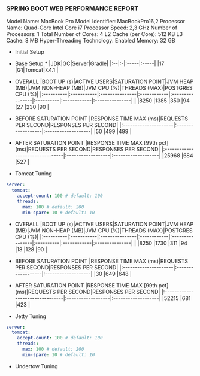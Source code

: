 ### SPRING BOOT WEB PERFORMANCE REPORT

Model Name:	MacBook Pro
Model Identifier: MacBookPro16,2
Processor Name:	Quad-Core Intel Core i7
Processor Speed: 2,3 GHz
Number of Processors: 1
Total Number of Cores: 4
L2 Cache (per Core): 512 KB
L3 Cache: 8 MB
Hyper-Threading Technology:	Enabled
Memory:	32 GB

* Initial Setup

* Base Setup *
|JDK|GC|Server|Gradle|
|:--|:-|:-----|:-----|
|17 |G1|Tomcat|7.4.1 |

* OVERALL
|BOOT UP (s)|ACTIVE USERS|SATURATION POINT|JVM HEAP (MB)|JVM NON-HEAP (MB)|JVM CPU (%)|THREADS (MAX)|POSTGRES CPU (%)|
|:----------|:-----------|:---------------|:------------|:----------------|:----------|:------------|:---------------|
|           |8250        |1385            |350          |94               |27         |230          |90              |

* BEFORE SATURATION POINT
|RESPONSE TIME MAX (ms)|REQUESTS PER SECOND|RESPONSES PER SECOND|
|:---------------------|:------------------|:-------------------|
|50                    |499                |499                 |

* AFTER SATURATION POINT
|RESPONSE TIME MAX [99th pct] (ms)|REQUESTS PER SECOND|RESPONSES PER SECOND|
|:--------------------------------|:------------------|:-------------------|
|25968                            |684                |527                 |

* Tomcat Tuning

``` yaml
server:
  tomcat:
    accept-count: 100 # default: 100
    threads:
      max: 100 # default: 200
      min-spare: 10 # default: 10

```

* OVERALL
|BOOT UP (s)|ACTIVE USERS|SATURATION POINT|JVM HEAP (MB)|JVM NON-HEAP (MB)|JVM CPU (%)|THREADS (MAX)|POSTGRES CPU (%)|
|:----------|:-----------|:---------------|:------------|:----------------|:----------|:------------|:---------------|
|           |8250        |1730            |311          |94               |18         |128          |90              |

* BEFORE SATURATION POINT
|RESPONSE TIME MAX (ms)|REQUESTS PER SECOND|RESPONSES PER SECOND|
|:---------------------|:------------------|:-------------------|
|30                    |649                |648                 |

* AFTER SATURATION POINT
|RESPONSE TIME MAX [99th pct] (ms)|REQUESTS PER SECOND|RESPONSES PER SECOND|
|:--------------------------------|:------------------|:-------------------|
|52215                            |681                |423                 |

* Jetty Tuning

``` yaml
server:
  tomcat:
    accept-count: 100 # default: 100
    threads:
      max: 100 # default: 200
      min-spare: 10 # default: 10

```

* Undertow Tuning